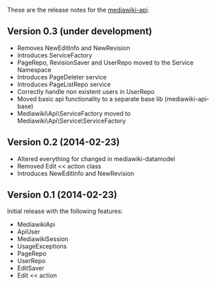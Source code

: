 These are the release notes for the [mediawiki-api](README.md).

## Version 0.3 (under development)

* Removes NewEditInfo and NewRevision
* Introduces ServiceFactory
* PageRepo, RevisionSaver and UserRepo moved to the Service Namespace
* Introduces PageDeleter service
* Introduces PageListRepo service
* Correctly handle non existent users in UserRepo
* Moved basic api functionality to a separate base lib (mediawiki-api-base)
* Mediawiki\Api\ServiceFactory moved to Mediawiki\Api\Service\ServiceFactory


## Version 0.2 (2014-02-23)

* Altered everything for changed in mediawiki-datamodel
* Removed Edit << action class
* Introduces NewEditInfo and NewRevision


## Version 0.1 (2014-02-23)

Initial release with the following features:

* MediawikiApi
* ApiUser
* MediawikiSession
* UsageExceptions
* PageRepo
* UserRepo
* EditSaver
* Edit << action
